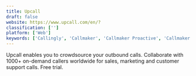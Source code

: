 ```yaml
---
title: Upcall
draft: false 
website: https://www.upcall.com/en/?
classification: ['']
platform: ['Web']
keywords: ['Callingly', 'Callmaker', 'Callmaker Proactive', 'Callmaker for Slack', 'Callpage', 'Contactually', 'Evie', 'Extend', 'Fancy Hands', 'FollowUp Personal CRM', 'Humans.io', 'Intercom', 'JIGGY', 'Julie Desk', 'Kit CRM', 'Now', 'Pagevamp', 'Pipedrive', 'Streak for Mobile', 'VOIQ']
---
```

Upcall enables you to crowdsource your outbound calls. Collaborate with 1000+ on-demand callers worldwide for sales, marketing and customer support calls. Free trial.